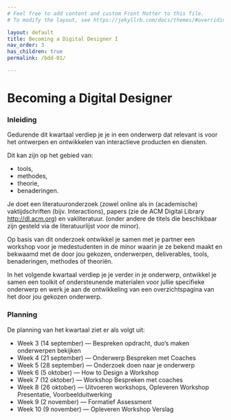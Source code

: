 ```yaml
---
# Feel free to add content and custom Front Matter to this file.
# To modify the layout, see https://jekyllrb.com/docs/themes/#overriding-theme-defaults

layout: default
title: Becoming a Digital Designer I
nav_order: 3
has_children: true
permalink: /bdd-01/

---
```


# Becoming a Digital Designer

### Inleiding

Gedurende dit kwartaal verdiep je je in een onderwerp dat relevant is voor het ontwerpen en ontwikkelen van interactieve producten en diensten. 

Dit kan zijn op het gebied van:
- tools, 
- methodes,
- theorie,
- benaderingen. 

Je doet een literatuuronderzoek (zowel online als in (academische) vaktijdschriften (bijv. Interactions), papers (zie de ACM Digital Library http://dl.acm.org) en vakliteratuur. (onder andere de titels die beschikbaar zijn gesteld via de literatuurlijst voor de minor). 

Op basis van dit onderzoek ontwikkel je samen met je partner een workshop voor je medestudenten in de minor waarin je ze bekend maakt en bekwaamd met de door jou gekozen, onderwerpen, deliverables, tools, benaderingen, methodes of theoriën. 

In het volgende kwartaal verdiep je je verder in je onderwerp, ontwikkel je samen een toolkit of ondersteunende materialen voor jullie specifieke onderwerp en werk je aan de ontwikkeling van een overzichtspagina van het door jou gekozen onderwerp.


### Planning

De planning van het kwartaal ziet er als volgt uit:

- Week 3 (14 september) — Bespreken opdracht, duo’s maken onderwerpen bekijken
- Week 4 (21 september) — Onderwerp Bespreken met Coaches
- Week 5 (28 september) — Onderzoek doen naar je onderwerp
- Week 6 (5 oktober) — How to Design a Workshop
- Week 7 (12 oktober) — Workshop Bespreken met coaches
- Week 8 (26 oktober) — Uitvoeren workshops, Opleveren Workshop Presentatie, Voorbeelduitwerking
- Week 9 (2 november) — Formatief Assessment
- Week 10 (9 november) — Opleveren Workshop Verslag
